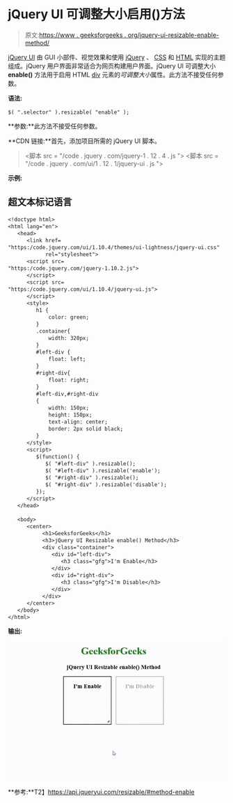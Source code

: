 # jQuery UI 可调整大小启用()方法

> 原文:[https://www . geeksforgeeks . org/jquery-ui-resizable-enable-method/](https://www.geeksforgeeks.org/jquery-ui-resizable-enable-method/)

[jQuery UI](https://www.geeksforgeeks.org/jquery-ui-introduction/) 由 GUI 小部件、视觉效果和使用 [jQuery](https://www.geeksforgeeks.org/jquery-tutorials/) 、 [CSS](https://www.geeksforgeeks.org/css-tutorials/) 和 [HTML](https://www.geeksforgeeks.org/html-tutorials/) 实现的主题组成。jQuery 用户界面非常适合为网页构建用户界面。jQuery UI 可调整大小 **enable()** 方法用于启用 HTML [div](https://www.geeksforgeeks.org/div-tag-html/) 元素的*可调整大小*属性。此方法不接受任何参数。

**语法:**

```
$( ".selector" ).resizable( "enable" );
```

**参数:**此方法不接受任何参数。

**CDN 链接:**首先，添加项目所需的 jQuery UI 脚本。

> <link rel="”stylesheet”" href="”/code.jquery.com/ui/1.12.1/themes/smoothness/jquery-ui.css”">
> <脚本 src = "/code . jquery . com/jquery-1 . 12 . 4 . js "></脚本>
> <脚本 src = "/code . jquery . com/ui/1 . 12 . 1/jquery-ui . js "></脚本>

**示例:**

## 超文本标记语言

```
<!doctype html>  
<html lang="en">  
   <head>  
      <link href=
"https:/code.jquery.com/ui/1.10.4/themes/ui-lightness/jquery-ui.css" 
            rel="stylesheet">  
      <script src=
"https:/code.jquery.com/jquery-1.10.2.js">
      </script>  
      <script src=
"https:/code.jquery.com/ui/1.10.4/jquery-ui.js">
      </script>  
      <style>  
         h1 {
             color: green;
         }
         .container{
             width: 320px;
         }
         #left-div {
             float: left;
         }
         #right-div{
             float: right;
         }
         #left-div,#right-div 
         { 
             width: 150px; 
             height: 150px;   
             text-align: center; 
             border: 2px solid black;
         }  
      </style>  
      <script>  
         $(function() {  
            $( "#left-div" ).resizable();  
            $( "#left-div" ).resizable('enable');  
            $( "#right-div" ).resizable();  
            $( "#right-div" ).resizable('disable');    
         });  
      </script>  
   </head>  

   <body> 
      <center>
           <h1>GeeksforGeeks</h1>  
           <h3>jQuery UI Resizable enable() Method</h3>
           <div class="container">  
              <div id="left-div">   
                 <h3 class="gfg">I'm Enable</h3>  
              </div>
              <div id="right-div">   
                 <h3 class="gfg">I'm Disable</h3>  
              </div>
           </div>
      </center>
   </body>  
</html>
```

**输出:**

![Resizable enable() Method](img/c248a8827721d448c02b3766d2b2d0a7.png)

**参考:**T2】https://api.jqueryui.com/resizable/#method-enable